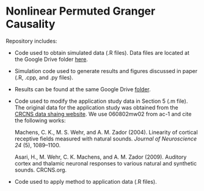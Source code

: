 # Nonlinear Permuted Granger Causality
Repository includes:
- Code used to obtain simulated data (.R files). Data files are located at the Google Drive folder [here](https://drive.google.com/drive/folders/1FqzzlJ_KDEQDeqNrzLtTre8OLD1OvVPq?usp=sharing).

- Simulation code used to generate results and figures discussed in paper (.R, .cpp, and .py files). 

- Results can be found at the same Google Drive [folder](https://drive.google.com/drive/folders/1FqzzlJ_KDEQDeqNrzLtTre8OLD1OvVPq?usp=sharing).

- Code used to modify the application study data in Section 5 (.m file). The original data for the application study was obtained from the [CRCNS data shaing website](http://crcns.org/data-sets/ac/ac-1). We use 060802mw02 from ac-1 and cite the following works:

    Machens, C. K., M. S. Wehr, and A. M. Zador (2004). Linearity of cortical receptive fields measured with natural sounds. *Journal of Neuroscience 24* (5), 1089–1100.
    
    Asari, H., M. Wehr, C. K. Machens, and A. M. Zador (2009). Auditory cortex and thalamic neuronal responses to various natural and synthetic sounds. CRCNS.org.

- Code used to apply method to application data (.R files).
